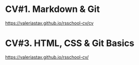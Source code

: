 # CV#1. Markdown & Git
https://valeriastav.github.io/rsschool-cv/cv

# CV#3. HTML, CSS & Git Basics
https://valeriastav.github.io/rsschool-cv/

